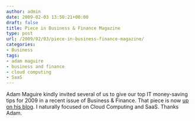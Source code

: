 ```yaml
---
author: admin
date: 2009-02-03 13:50:21+00:00
draft: false
title: Piece in Business & Finance Magazine
type: post
url: /2009/02/03/piece-in-business-finance-magazine/
categories:
- Business
tags:
- adam maguire
- business and finance
- cloud computing
- SaaS
---
```


Adam Maguire kindly invited several of us to give our top IT money-saving tips for 2009 in a recent issue of Business & Finance. That piece is now [up on his blog](http://www.adammaguire.com/blog/2009/02/03/article-advice-to-businesses-for-2009/). I naturally focused on Cloud Computing and SaaS. Thanks Adam.
